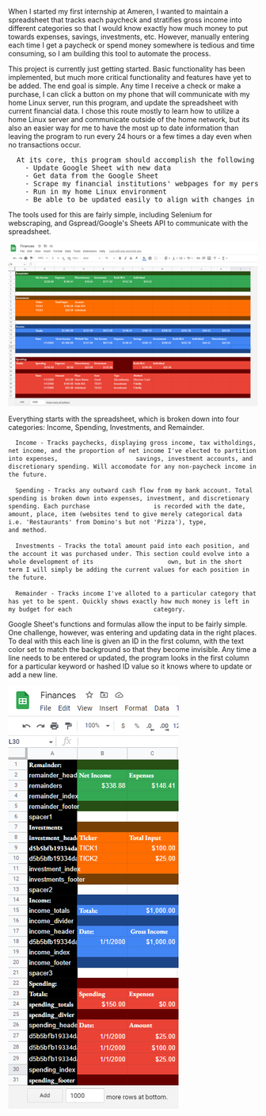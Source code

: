   
  When I started my first internship at Ameren, I wanted to maintain a spreadsheet that tracks each paycheck and stratifies gross income into different categories so that I would know exactly how much money to put towards expenses, savings, investments, etc. However, manually entering each time I get a paycheck or spend money somewhere is tedious and time consuming, so I am building this tool to automate the process.
  
  This project is currently just getting started. Basic functionality has been implemented, but much more critical functionality and features have yet to be added. The end goal is simple. Any time I receive a check or make a purchase, I can click a button on my phone that will communicate with my home Linux server, run this program, and update the spreadsheet with current financial data. I chose this route mostly to learn how to utilize a home Linux server and communicate outside of the home network, but its also an easier way for me to have the most up to date information than leaving the program to run every 24 hours or a few times a day even when no transactions occur.
<pre>
  At its core, this program should accomplish the following once it is complete:
    - Update Google Sheet with new data
    - Get data from the Google Sheet
    - Scrape my financial institutions' webpages for my personal income/spending data
    - Run in my home Linux environment
    - Be able to be updated easily to align with changes in financial institutions and/or their websites
</pre>
    
  The tools used for this are fairly simple, including Selenium for webscraping,  and Gspread/Google's Sheets API to communicate with the spreadsheet.
  
  ![Google Sheet](worksheet_screenshot.png)
  
  Everything starts with the spreadsheet, which is broken down into four categories: Income, Spending, Investments, and Remainder.
  
      Income - Tracks paychecks, displaying gross income, tax witholdings, net income, and the proportion of net income I've elected to partition into expenses,                      savings, investment accounts, and discretionary spending. Will accomodate for any non-paycheck income in the future.
      
      Spending - Tracks any outward cash flow from my bank account. Total spending is broken down into expenses, investment, and discretionary spending. Each purchase                  is recorded with the date, amount, place, item (websites tend to give merely categorical data i.e. 'Restaurants' from Domino's but not 'Pizza'), type,                  and method.
      
      Investments - Tracks the total amount paid into each position, and the account it was purchased under. This section could evolve into a whole development of its                     own, but in the short term I will simply be adding the current values for each position in the future.
      
      Remainder - Tracks income I've alloted to a particular category that has yet to be spent. Quickly shows exactly how much money is left in my budget for each                       category.
      
  Google Sheet's functions and formulas allow the input to be fairly simple. One challenge, however, was entering and updating data in the right places. To deal with this each line is given an ID in the first column, with the text color set to match the background so that they become invisible. Any time a line needs to be entered or updated, the program looks in the first column for a particular keyword or hashed ID value so it knows where to update or add a new line. 

![Google Sheet ID's](worksheet_ids_screenshot.png)

